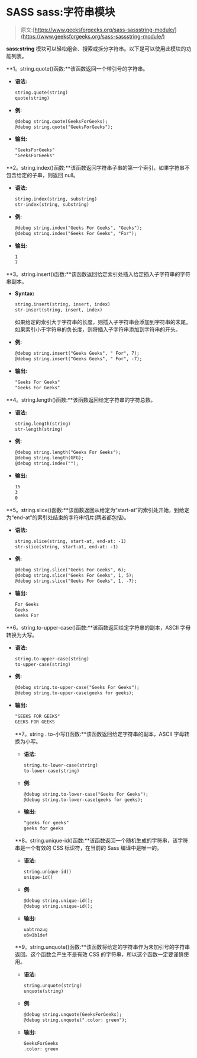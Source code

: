 # SASS sass:字符串模块

> 原文:[https://www.geeksforgeeks.org/sass-sassstring-module/](https://www.geeksforgeeks.org/sass-sassstring-module/)

**sass:string** 模块可以轻松组合、搜索或拆分字符串。以下是可以使用此模块的功能列表。

**1。string.quote()函数:**该函数返回一个带引号的字符串。

*   **语法:**

    ```html
    string.quote(string)
    quote(string)
    ```

*   **例:**

    ```html
    @debug string.quote(GeeksForGeeks);
    @debug string.quote("GeeksForGeeks");
    ```

*   **输出:**

    ```html
    "GeeksForGeeks"
    "GeeksForGeeks"

    ```

**2。string.index()函数:**该函数返回字符串子串的第一个索引，如果字符串不包含给定的子串，则返回 null。

*   **语法:**

    ```html
    string.index(string, substring)
    str-index(string, substring)
    ```

*   **例:**

    ```html
    @debug string.index("Geeks For Geeks", "Geeks"); 
    @debug string.index("Geeks For Geeks", "For");
    ```

*   **输出:**

    ```html
    1
    7

    ```

**3。string.insert()函数:**该函数返回给定索引处插入给定插入子字符串的字符串副本。

*   **Syntax:**

    ```html
    string.insert(string, insert, index)
    str-insert(string, insert, index)
    ```

    如果给定的索引大于字符串的长度，则插入子字符串会添加到字符串的末尾。如果索引小于字符串的负长度，则将插入子字符串添加到字符串的开头。

*   **例:**

    ```html
    @debug string.insert("Geeks Geeks", " For", 7); 
    @debug string.insert("Geeks Geeks", " For", -7);
    ```

*   **输出:**

    ```html
    "Geeks For Geeks"
    "Geeks For Geeks"

    ```

**4。string.length()函数:**该函数返回给定字符串的字符总数。

*   **语法:**

    ```html
    string.length(string)
    str-length(string)
    ```

*   **例:**

    ```html
    @debug string.length("Geeks For Geeks"); 
    @debug string.length(GFG); 
    @debug string.index("");
    ```

*   **输出:**

    ```html
    15
    3
    0

    ```

**5。string.slice()函数:**该函数返回从给定为“start-at”的索引处开始，到给定为“end-at”的索引处结束的字符串切片(两者都包括)。

*   **语法:**

    ```html
    string.slice(string, start-at, end-at: -1)
    str-slice(string, start-at, end-at: -1)
    ```

*   **例:**

    ```html
    @debug string.slice("Geeks For Geeks", 6); 
    @debug string.slice("Geeks For Geeks", 1, 5); 
    @debug string.slice("Geeks For Geeks", 1, -7);
    ```

*   **输出:**

    ```html
    For Geeks
    Geeks
    Geeks For

    ```

**6。string.to-upper-case()函数:**该函数返回给定字符串的副本，ASCII 字母转换为大写。

*   **语法:**

    ```html
    string.to-upper-case(string)
    to-upper-case(string)
    ```

*   **例:**

    ```html
    @debug string.to-upper-case("Geeks For Geeks"); 
    @debug string.to-upper-case(geeks for geeks); 
    ```

*   **输出:**

    ```html
    "GEEKS FOR GEEKS"
    GEEKS FOR GEEKS

    ```

    **7。string . to-小写()函数:**该函数返回给定字符串的副本，ASCII 字母转换为小写。

    *   **语法:**

        ```html
        string.to-lower-case(string)
        to-lower-case(string)
        ```

    *   **例:**

        ```html
        @debug string.to-lower-case("Geeks For Geeks"); 
        @debug string.to-lower-case(geeks for geeks); 
        ```

    *   **输出:**

        ```html
        "geeks for geeks"
        geeks for geeks

        ```

    **8。string.unique-id()函数:**该函数返回一个随机生成的字符串，该字符串是一个有效的 CSS 标识符，在当前的 Sass 编译中是唯一的。

    *   **语法:**

        ```html
        string.unique-id()
        unique-id()
        ```

    *   **例:**

        ```html
        @debug string.unique-id();  
        @debug string.unique-id(); 
        ```

    *   **输出:**

        ```html
        uabtrnzug
        u6w1b1def

        ```

    **9。string.unquote()函数:**该函数将给定的字符串作为未加引号的字符串返回。这个函数会产生不是有效 CSS 的字符串，所以这个函数一定要谨慎使用。

    *   **语法:**

        ```html
        string.unquote(string)
        unquote(string)
        ```

    *   **例:**

        ```html
        @debug string.unquote(GeeksForGeeks);
        @debug string.unquote(".color: green");
        ```

    *   **输出:**

        ```html
        GeeksForGeeks
        .color: green

        ```